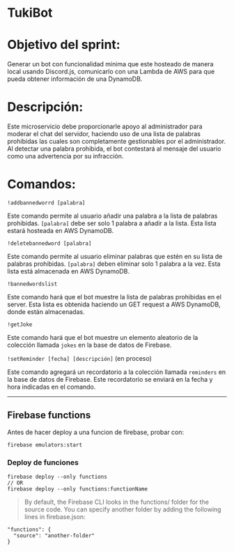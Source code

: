 # TukiBot

# Objetivo del sprint:
Generar un bot con funcionalidad minima que este hosteado de manera local usando Discord.js, comunicarlo con una Lambda de AWS para que pueda obtener información de una DynamoDB.


# Descripción:
Este microservicio debe proporcionarle apoyo al administrador para moderar el chat del servidor, haciendo uso de una lista de palabras prohibidas las cuales son completamente gestionables por el administrador. Al detectar una palabra prohibida, el bot contestará al mensaje del usuario como una advertencia por su infracción.

# Comandos:
`!addbannedworrd [palabra]`

Este comando permite al usuario añadir una palabra a la lista de palabras prohibidas. `[palabra]` debe ser solo 1 palabra a añadir a la lista. Esta lista estará hosteada en AWS DynamoDB.

`!deletebannedword [palabra]`

Este comando permite al usuario eliminar palabras que estén en su lista de palabras prohibidas. `[palabra]` deben eliminar solo 1 palabra a la vez. Esta lista está almacenada en AWS DynamoDB.

`!bannedwordslist`

Este comando hará que el bot muestre la lista de palabras prohibidas en el server. Esta lista es obtenida haciendo un GET request a AWS DynamoDB, donde están almacenadas.

`!getJoke`

Este comando hará que el bot muestre un elemento aleatorio de la colección llamada `jokes` en la base de datos de Firebase.

`!setReminder [fecha] [descripción]` (en proceso)

Este comando agregará un recordatorio a la colección llamada `reminders` en la base de datos de Firebase. Este recordatorio se enviará en la fecha y hora indicadas en el comando.

---

## Firebase functions
Antes de hacer deploy a una funcion de firebase, probar con:

```
firebase emulators:start
```

### Deploy de funciones
```
firebase deploy --only functions
// OR
firebase deploy --only functions:functionName
```

>By default, the Firebase CLI looks in the functions/ folder for the source code. You can specify another folder by adding the following lines in firebase.json:
```
"functions": {
  "source": "another-folder"
}
```